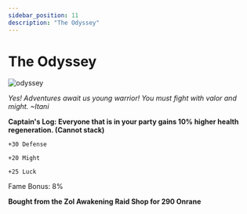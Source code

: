 ```yaml
---
sidebar_position: 11
description: "The Odyssey"
---
```


# The Odyssey

![odyssey](https://vwiki.valorserver.com/api/item/picture/the%20odyssey)

<i>Yes! Adventures await us young warrior! You must fight with valor and might. ~Itani</i>

**Captain's Log: Everyone that is in your party gains 10% higher health regeneration. (Cannot stack)**

    +30 Defense
    
    +20 Might
    
    +25 Luck
    
Fame Bonus: 8%

**Bought from the Zol Awakening Raid Shop for 290 Onrane**
